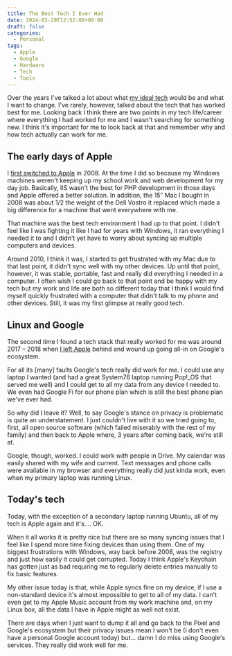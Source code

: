 ```yaml
---
title: The Best Tech I Ever Had
date: 2024-03-29T12:52:08+00:00
draft: false
categories:
  - Personal
tags:
  - Apple
  - Google
  - Hardware
  - Tech
  - Tools
---
```


Over the years I've talked a lot about what [my ideal tech][1] would be and what I want to change. I've rarely, however, talked about the tech that has worked best for me. Looking back I think there are two points in my tech life/career where everything I had worked for me and I wasn't searching for something new. I think it's important for me to look back at that and remember why and how tech actually can work for me.

## The early days of Apple

I [first switched to Apple][2] in 2008. At the time I did so because my Windows machines weren't keeping up my school work and web development for my day job. Basically, IIS wasn't the best for PHP development in those days and Apple offered a better solution. In addition, the 15&#8243; Mac I bought in 2008 was about 1/2 the weight of the Dell Vostro it replaced which made a big difference for a machine that went everywhere with me.

That machine was the best tech environment I had up to that point. I didn't feel like I was fighting it like I had for years with Windows, it ran everything I needed it to and I didn't yet have to worry about syncing up multiple computers and devices.

Around 2010, I think it was, I started to get frustrated with my Mac due to that last point, it didn't sync well with my other devices. Up until that point, however, it was stable, portable, fast and really did everything I needed in a computer. I often wish I could go back to that point and be happy with my tech but my work and life are both so different today that I think I would find myself quickly frustrated with a computer that didn't talk to my phone and other devices. Still, it was my first glimpse at really good tech.

## Linux and Google

The second time I found a tech stack that really worked for me was around 2017 &#8211; 2018 when [I left Apple][3] behind and wound up going all-in on Google's ecosystem.

For all its [many] faults Google's tech really did work for me. I could use any laptop I wanted (and had a great System76 laptop running Pop!_OS that served me well) and I could get to all my data from any device I needed to. We even had Google Fi for our phone plan which is still the best phone plan we've ever had.

So why did I leave it? Well, to say Google's stance on privacy is problematic is quite an understatement. I just couldn't live with it so we tried going to, first, all open source software (which failed miserably with the rest of my family) and then back to Apple where, 3 years after coming back, we're still at.

Google, though, worked. I could work _with_ people in Drive. My calendar was easily shared with my wife and current. Text messages and phone calls were available in my browser and everything really did just kinda work, even when my primary laptop was running Linux.

## Today's tech

Today, with the exception of a secondary laptop running Ubuntu, all of my tech is Apple again and it's.... OK.

When it all works it is pretty nice but there are so many syncing issues that I feel like I spend more time fixing devices than using them. One of my biggest frustrations with Windows, way back before 2008, was the registry and just how easily it could get corrupted. Today I think Apple's Keychain has gotten just as bad requiring me to regularly delete entries manually to fix basic features.

My other issue today is that, while Apple syncs fine on my device, if I use a non-standard device it's almost impossible to get to all of my data. I can't even get to my Apple Music account from my work machine and, on my Linux box, all the data I have in Apple might as well not exist.

There are days when I just want to dump it all and go back to the Pixel and Google's ecosystem but their privacy issues mean I won't be (I don't even have a personal Google account today) but... damn I do miss using Google's services. They really did work well for me.

 [1]: /2022/04/my-ideal-tech/
 [2]: /2008/11/2-weeks-with-a-mac-after-15-years-with-windows/
 [3]: /2017/12/from-apple-to-google-and-more-my-adventure-in-escaping-the-apple-ecosystem/